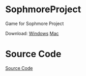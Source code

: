
# SophmoreProject
Game for Sophmore Project

Download: 
[Windows](https://github.com/DiabloPro/SophmoreProject/releases/download/Game/SophmoreProject-Game.zip)
[Mac]()
# Source Code
[Source Code](https://github.com/DiabloPro/SophmoreProject/blob/main/Source.zip)
